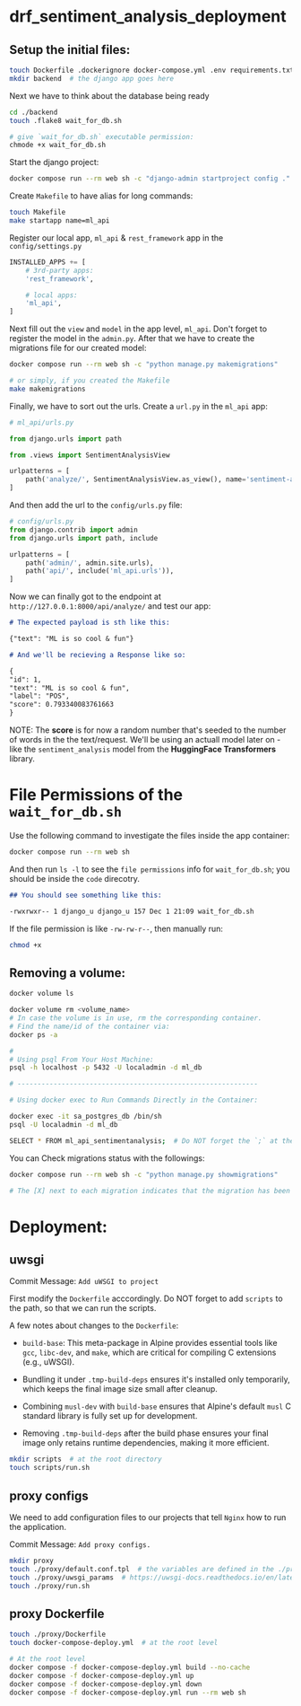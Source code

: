 # drf_sentiment_analysis_deployment

## Setup the initial files:

```sh
touch Dockerfile .dockerignore docker-compose.yml .env requirements.txt requirements.dev.txt
mkdir backend  # the django app goes here
```

Next we have to think about the database being ready

```sh
cd ./backend
touch .flake8 wait_for_db.sh

# give `wait_for_db.sh` executable permission:
chmode +x wait_for_db.sh
```

Start the django project:

```sh
docker compose run --rm web sh -c "django-admin startproject config ."

```

Create `Makefile` to have alias for long commands:

```sh
touch Makefile
make startapp name=ml_api
```

Register our local app, `ml_api` & `rest_framework` app in the `config/settings.py`

```py
INSTALLED_APPS += [
    # 3rd-party apps:
    'rest_framework',

    # local apps:
    'ml_api',
]
```

Next fill out the `view` and `model` in the app level, `ml_api`. Don't forget to register the model in the `admin.py`.
After that we have to create the migrations file for our created model:

```sh
docker compose run --rm web sh -c "python manage.py makemigrations"

# or simply, if you created the Makefile
make makemigrations
```

Finally, we have to sort out the urls. Create a `url.py` in the `ml_api` app:

```py
# ml_api/urls.py

from django.urls import path

from .views import SentimentAnalysisView

urlpatterns = [
    path('analyze/', SentimentAnalysisView.as_view(), name='sentiment-analysis')
]

```

And then add the url to the `config/urls.py` file:

```py
# config/urls.py
from django.contrib import admin
from django.urls import path, include

urlpatterns = [
    path('admin/', admin.site.urls),
    path('api/', include('ml_api.urls')),
]

```

Now we can finally got to the endpoint at `http://127.0.0.1:8000/api/analyze/` and test our app:

```md
# The expected payload is sth like this:

{"text": "ML is so cool & fun"}

# And we'll be recieving a Response like so:

{
"id": 1,
"text": "ML is so cool & fun",
"label": "POS",
"score": 0.793340083761663
}
```

NOTE: The **score** is for now a random number that's seeded to the number of words in the the text/request. We'll be using an actuall model later on - like the `sentiment_analysis` model from the **HuggingFace Transformers** library.

# File Permissions of the `wait_for_db.sh`

Use the following command to investigate the files inside the app container:

```sh
docker compose run --rm web sh
```

And then run `ls -l` to see the `file permissions` info for `wait_for_db.sh`; you should be inside the `code` direcotry.

```md
## You should see something like this:

-rwxrwxr-- 1 django_u django_u 157 Dec 1 21:09 wait_for_db.sh
```

If the file permission is like `-rw-rw-r--`, then manually run:

```sh
chmod +x
```

## Removing a volume:

```sh
docker volume ls

docker volume rm <volume_name>
# In case the volume is in use, rm the corresponding container.
# Find the name/id of the container via:
docker ps -a

```

```sh
#
# Using psql From Your Host Machine:
psql -h localhost -p 5432 -U localadmin -d ml_db

# ------------------------------------------------------------

# Using docker exec to Run Commands Directly in the Container:

docker exec -it sa_postgres_db /bin/sh
psql -U localadmin -d ml_db

SELECT * FROM ml_api_sentimentanalysis;  # Do NOT forget the `;` at the end.

```

You can Check migrations status with the followings:

```sh
docker compose run --rm web sh -c "python manage.py showmigrations"

# The [X] next to each migration indicates that the migration has been executed.
```

# Deployment:

## uwsgi

Commit Message: `Add uWSGI to project`

First modify the `Dockerfile` acccordingly. Do NOT forget to add `scripts` to the path, so that we can run the scripts.

A few notes about changes to the `Dockerfile`:

- `build-base`: This meta-package in Alpine provides essential tools like `gcc`, `libc-dev`, and `make`, which are critical for compiling C extensions (e.g., uWSGI).

- Bundling it under `.tmp-build-deps` ensures it's installed only temporarily, which keeps the final image size small after cleanup.

- Combining `musl-dev` with `build-base` ensures that Alpine's default `musl` C standard library is fully set up for development.

- Removing `.tmp-build-deps` after the build phase ensures your final image only retains runtime dependencies, making it more efficient.

```sh
mkdir scripts  # at the root directory
touch scripts/run.sh
```

## proxy configs

We need to add configuration files to our projects that tell `Nginx` how to run the application.

Commit Message: `Add proxy configs.`

```sh
mkdir proxy
touch ./proxy/default.conf.tpl  # the variables are defined in the ./proxy/Dockerfile
touch ./proxy/uwsgi_params  # https://uwsgi-docs.readthedocs.io/en/latest/Nginx.html
touch ./proxy/run.sh
```

## proxy Dockerfile

```sh
touch ./proxy/Dockerfile
touch docker-compose-deploy.yml  # at the root level

```

```sh
# At the root level
docker compose -f docker-compose-deploy.yml build --no-cache
docker compose -f docker-compose-deploy.yml up
docker compose -f docker-compose-deploy.yml down
docker compose -f docker-compose-deploy.yml run --rm web sh
```
